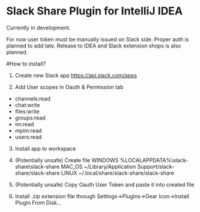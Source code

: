 # Slack Share Plugin for IntelliJ IDEA

Currently in development.

For now user token must be manually issued on Slack side. Proper auth is planned to add late.
Release to IDEA and Slack extension shops is also planned.

#How to install?

1. Create new Slack app
   https://api.slack.com/apps

2. Add User scopes in Oauth & Permission tab
- channels:read
- chat:write
- files:write
- groups:read
- im:read
- mpim:read
- users:read

3. Install app to workspace

4. (Potentially unsafe) Create file
   WINDOWS %LOCALAPPDATA%\slack-share\slack-share
   MAC_OS ~/Library/Application Support/slack-share/slack-share
   LINUX ~/.local/share/slack-share/slack-share

5. (Potentially unsafe) Copy Oauth User Token and paste it into created file

6. Install .zip extension file through Settings->Plugins->Gear Icon->Install Plugin From Disk...
